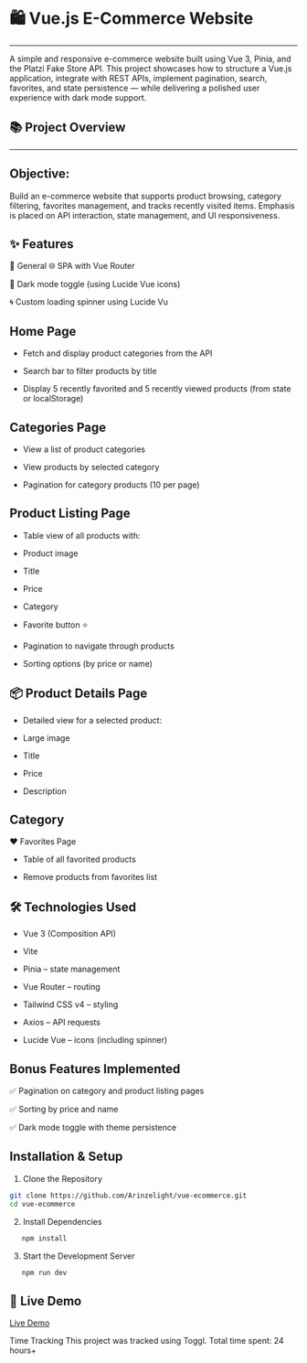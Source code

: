 # 🛍️ Vue.js E-Commerce Website

---

A simple and responsive e-commerce website built using Vue 3, Pinia, and the Platzi Fake Store API. This project showcases how to structure a Vue.js application, integrate with REST APIs, implement pagination, search, favorites, and state persistence — while delivering a polished user experience with dark mode support.

## 📚 Project Overview

---

## Objective:

Build an e-commerce website that supports product browsing, category filtering, favorites management, and tracks recently visited items. Emphasis is placed on API interaction, state management, and UI responsiveness.

## ✨ Features

🔖 General
🌐 SPA with Vue Router

🌙 Dark mode toggle (using Lucide Vue icons)

🌀 Custom loading spinner using Lucide Vu

## Home Page

- Fetch and display product categories from the API

- Search bar to filter products by title

- Display 5 recently favorited and 5 recently viewed products (from state or localStorage)

## Categories Page

- View a list of product categories

- View products by selected category

- Pagination for category products (10 per page)

## Product Listing Page

- Table view of all products with:

- Product image

- Title

- Price

- Category

- Favorite button ⭐

- Pagination to navigate through products

- Sorting options (by price or name)

## 📦 Product Details Page

- Detailed view for a selected product:

- Large image

- Title

- Price

- Description

## Category

❤️ Favorites Page

- Table of all favorited products

- Remove products from favorites list

## 🛠 Technologies Used

- Vue 3 (Composition API)

- Vite

- Pinia – state management

- Vue Router – routing

- Tailwind CSS v4 – styling

- Axios – API requests

- Lucide Vue – icons (including spinner)

## Bonus Features Implemented

✅ Pagination on category and product listing pages

✅ Sorting by price and name

✅ Dark mode toggle with theme persistence

## Installation & Setup

1. Clone the Repository

```bash
git clone https://github.com/Arinzelight/vue-ecommerce.git
cd vue-ecommerce
```

2. Install Dependencies

```bash
   npm install
```

3. Start the Development Server

```bash
   npm run dev
```

## 🔗 Live Demo

[Live Demo](https://vue-ecommerce-iota.vercel.app/)

Time Tracking
This project was tracked using Toggl. Total time spent: 24 hours+
